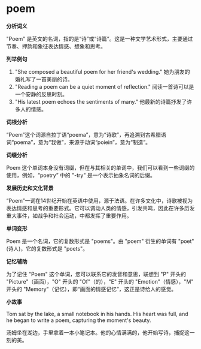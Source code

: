 # poem

**分析词义**

  

"Poem" 是英文的名词，指的是“诗”或“诗篇”。这是一种文学艺术形式，主要通过节奏、押韵和象征表达情感、想象和思考。

  

**列举例句**

  

1.  "She composed a beautiful poem for her friend's wedding." 她为朋友的婚礼写了一首美丽的诗。
2.  "Reading a poem can be a quiet moment of reflection." 阅读一首诗可以是一个安静的反思时刻。
3.  "His latest poem echoes the sentiments of many." 他最新的诗篇抒发了许多人的情感。

  

**词根分析**

  

“Poem”这个词源自拉丁语“poema”，意为“诗歌”，再追溯到古希腊语词“poema”，意为“我做”，来源于动词“poiein”，意为“制造”。

  

**词缀分析**

  

Poem 这个单词本身没有词缀，但在与其相关的单词中，我们可以看到一些词缀的使用，例如，“poetry” 中的 "-try" 是一个表示抽象名词的后缀。

  

**发展历史和文化背景**

  

“Poem”一词在14世纪开始在英语中使用，源于法语。在许多文化中，诗歌被视为表达情感和思考的重要形式。它可以调动人类的情感，引发共鸣，因此在许多历叐重大事件，如战争和社会运动，中都发挥了重要作用。

  

**单词变形**

  

Poem 是一个名词，它的复数形式是 "poems"。由 "poem" 衍生的单词有 "poet" (诗人)，它的复数形式是 "poets"。

  

**记忆辅助**

  

为了记住 "Poem" 这个单词，您可以联系它的发音和意思，联想到 "P" 开头的 "Picture"（画面），"O" 开头的 "Of"（的），"E" 开头的 "Emotion"（情感），"M" 开头的 "Memory"（记忆），即“画面的情感记忆”，这正是诗给人的感觉。

  

**小故事**

  

Tom sat by the lake, a small notebook in his hands. His heart was full, and he began to write a poem, capturing the moment's beauty.

  

汤姆坐在湖边，手里拿着一本小笔记本。他的心情满满的，他开始写诗，捕捉这一刻的美。

